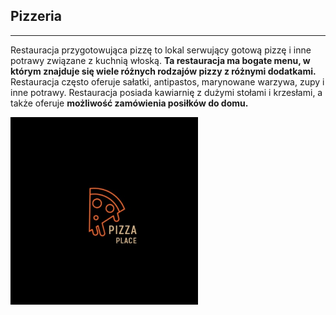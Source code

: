 ## Pizzeria
---------------

Restauracja przygotowująca pizzę to lokal serwujący gotową pizzę i inne potrawy związane z kuchnią włoską. 
**Ta restauracja ma bogate menu, w którym znajduje się wiele różnych rodzajów pizzy z różnymi dodatkami.** 
Restauracja często oferuje sałatki, antipastos, marynowane warzywa, zupy i inne potrawy. 
Restauracja posiada kawiarnię z dużymi stołami i krzesłami, a także oferuje **możliwość zamówienia posiłków do domu.**

<img src = "item/preview_image20210301-32183-15g2d47.jpg" width = 300 >
